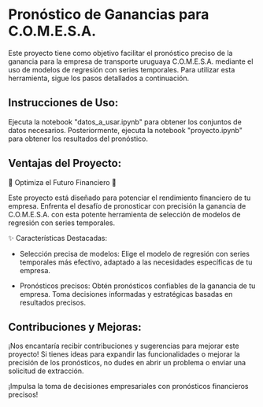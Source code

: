 # Pronóstico de Ganancias para C.O.M.E.S.A.

Este proyecto tiene como objetivo facilitar el pronóstico preciso de la ganancia para la empresa de transporte uruguaya C.O.M.E.S.A. mediante el uso de modelos de regresión con series temporales. Para utilizar esta herramienta, sigue los pasos detallados a continuación.

## Instrucciones de Uso:
Ejecuta la notebook "datos_a_usar.ipynb" para obtener los conjuntos de datos necesarios.
Posteriormente, ejecuta la notebook "proyecto.ipynb" para obtener los resultados del pronóstico.

## Ventajas del Proyecto:
🚀 Optimiza el Futuro Financiero 🚀

Este proyecto está diseñado para potenciar el rendimiento financiero de tu empresa. Enfrenta el desafío de pronosticar con precisión la ganancia de C.O.M.E.S.A. con esta potente herramienta de selección de modelos de regresión con series temporales.

✨ Características Destacadas:

* Selección precisa de modelos:  Elige el modelo de regresión con series temporales más efectivo, adaptado a las necesidades específicas de tu empresa.

* Pronósticos precisos: Obtén pronósticos confiables de la ganancia de tu empresa. Toma decisiones informadas y estratégicas basadas en resultados precisos.

## Contribuciones y Mejoras:
¡Nos encantaría recibir contribuciones y sugerencias para mejorar este proyecto! Si tienes ideas para expandir las funcionalidades o mejorar la precisión de los pronósticos, no dudes en abrir un problema o enviar una solicitud de extracción.

¡Impulsa la toma de decisiones empresariales con pronósticos financieros precisos!
